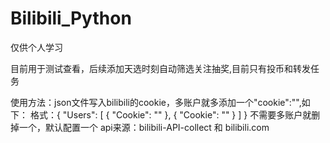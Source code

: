 # Bilibili_Python
仅供个人学习

目前用于测试查看，后续添加天选时刻自动筛选关注抽奖,目前只有投币和转发任务

使用方法：json文件写入bilibili的cookie，多账户就多添加一个"cookie":"",如下：
格式：{
  "Users": [
    {
      "Cookie": ""
    },
    {
      "Cookie": ""
    }
  ]
}
不需要多账户就删掉一个，默认配置一个
api来源：bilibili-API-collect   和  bilibili.com
